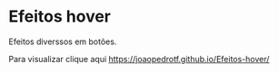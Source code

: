 # Efeitos hover
 Efeitos diverssos em botões.
 
 Para visualizar clique aqui https://joaopedrotf.github.io/Efeitos-hover/

